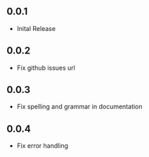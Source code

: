 ## 0.0.1

- Inital Release

## 0.0.2

- Fix github issues url

## 0.0.3

- Fix spelling and grammar in documentation

## 0.0.4

- Fix error handling
